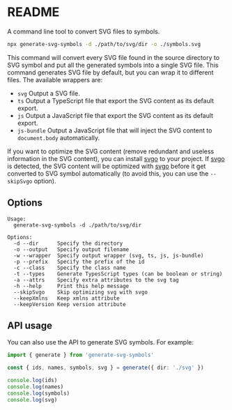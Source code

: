 # README

A command line tool to convert SVG files to symbols.

```bash
npx generate-svg-symbols -d ./path/to/svg/dir -o ./symbols.svg
```

This command will convert every SVG file found in the source directory to SVG symbol and put all the generated symbols into a single SVG file. This command generates SVG file by default, but you can wrap it to different files. The available wrappers are:

- `svg` Output a SVG file.
- `ts` Output a TypeScript file that export the SVG content as its default export.
- `js` Output a JavaScript file that export the SVG content as its default export.
- `js-bundle` Output a JavaScript file that will inject the SVG content to `document.body` automatically.

If you want to optimize the SVG content (remove redundant and useless information in the SVG content), you can install [svgo][svgo] to your project. If [svgo][svgo] is detected, the SVG content will be optimized with [svgo][svgo] before it get converted to SVG symbol automatically (to avoid this, you can use the `--skipSvgo` option).

[svgo]: https://www.npmjs.com/package/svgo

## Options

```text
Usage:
  generate-svg-symbols -d ./path/to/svg/dir

Options:
  -d --dir      Specify the directory
  -o --output   Specify output filename
  -w --wrapper  Specify output wrapper (svg, ts, js, js-bundle)
  -p --prefix   Specify the prefix of the id
  -c --class    Specify the class name
  -t --types    Generate TypesScript types (can be boolean or string)
  -a --attrs    Specify extra attributes to the svg tag
  -h --help     Print this help message
  --skipSvgo    Skip optimizing svg with svgo
  --keepXmlns   Keep xmlns attribute
  --keepVersion Keep version attribute
```

## API usage

You can also use the API to generate SVG symbols. For example:

```ts
import { generate } from 'generate-svg-symbols'

const { ids, names, symbols, svg } = generate({ dir: './svg' })

console.log(ids)
console.log(names)
console.log(symbols)
console.log(svg)
```
